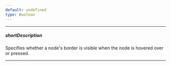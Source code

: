 ```yaml
---
default: undefined
type: Boolean
---
```

---
##### shortDescription
Specifies whether a node's border is visible when the node is hovered over or pressed.

---
